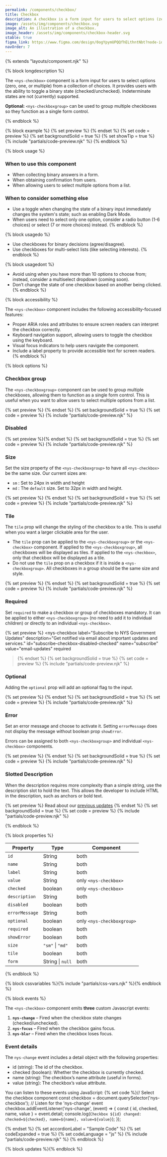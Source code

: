 ```yaml
---
permalink: /components/checkbox/
title: Checkbox
description: A checkbox is a form input for users to select options (zero, one, or multiple) from a collection of choices.
image: /assets/img/components/checkbox.svg
image_alt: An illustration of a checkbox.
image_header: /assets/img/components/checkbox-header.svg
stable: true
figma_link: https://www.figma.com/design/0ogYpymUPQQfhELthntNbt?node-id=4808-7102
navOrder: 7
---
```


{% extends "layouts/component.njk" %}

{% block longdescription %}

The `<nys-checkbox>` component is a form input for users to select options (zero, one, or multiple) from a collection of choices. It provides users with the ability to toggle a binary state (checked/unchecked). Indeterminate states are not (currently) supported.

**Optional:** `<nys-checkboxgroup>` can be used to group multiple checkboxes so they function as a single form control.

{% endblock %}

{% block example %}
  {% set preview %}<nys-checkboxgroup label="Select your favorite New York landmarks" description="Last year's winner is not eligible to win again.">
      <nys-checkbox name="landmarks" value="adirondacks" label="Adirondacks" checked></nys-checkbox>
      <nys-checkbox name="landmarks" value="finger-lakes" label="Finger Lakes" checked></nys-checkbox>
      <nys-checkbox name="landmarks" value="catskills" label="Catskills"></nys-checkbox>
      <nys-checkbox name="landmarks" value="niagara-falls" label="Niagara Falls"></nys-checkbox>
      <nys-checkbox name="landmarks" value="coney-island" label="Coney Island"></nys-checkbox>
      <nys-checkbox name="landmarks" value="statue-liberty" label="Statue of Liberty (Last Year's Winner)" description="Disabled as it was the winner of the previous year." disabled></nys-checkbox>
    </nys-checkboxgroup>{% endset %}
  {% set code = preview %}
  {% set backgroundSolid = true %}
  {% set showTip = true %}
  {% include "partials/code-preview.njk" %}
{% endblock %}

{% block usage %}

### When to use this component
  - When collecting binary answers in a form.
  - When obtaining confirmation from users.
  - When allowing users to select multiple options from a list.

### When to consider something else
  - Use a toggle when changing the state of a binary input immediately changes the system's state; such as enabling Dark Mode.
  - When users need to select only one option, consider a radio button (1-6 choices) or select (7 or more choices) instead.
{% endblock %}

{% block usagedo %}

  - Use checkboxes for binary decisions (agree/disagree).
  - Use checkboxes for multi-select lists (like selecting interests).
{% endblock %}

{% block usagedont %}

 - Avoid using when you have more than 10 options to choose from; instead, consider a multiselect dropdown (coming soon).
 - Don’t change the state of one checkbox based on another being clicked.
{% endblock %}

{% block accessibility %}

The `<nys-checkbox>` component includes the following accessibility-focused features:

  - Proper ARIA roles and attributes to ensure screen readers can interpret the checkbox correctly.
  - Keyboard navigation support, allowing users to toggle the checkbox using the keyboard.
  - Visual focus indicators to help users navigate the component.
  - Include a label property to provide accessible text for screen readers.
{% endblock %}

{% block options %}

### Checkbox group

The `<nys-checkboxgroup>` component can be used to group multiple checkboxes, allowing them to function as a single form control. This is useful when you want to allow users to select multiple options from a list.

{% set preview %}<nys-checkboxgroup label="Do you attest to the following:" description="By checking below you agree to our terms">
  <nys-checkbox name="legal" label="I have read the terms and conditions." id="terms-conditions" value="terms-conditions"></nys-checkbox>
  <nys-checkbox name="legal" label="I agree to the NDA" id="legal" value="legal"></nys-checkbox>
</nys-checkboxgroup>{% endset %}
{% set backgroundSolid = true %}
{% set code = preview %}
{% include "partials/code-preview.njk" %}

### Disabled

{% set preview %}<nys-checkbox disabled checked label="I agree to the terms and conditions" description="This option is currently unavailable." name="earlyVoting" value="early-voting"></nys-checkbox>{% endset %}
{% set backgroundSolid = true %}
{% set code = preview %}
{% include "partials/code-preview.njk" %}

### Size

Set the size property of the `<nys-checkboxgroup>` to have all `<nys-checkbox>` be the same size. Our current sizes are: 
- `sm` : Set to 24px in width and height 
- `md` : The `default` size. Set to 32px in width and height.

{% set preview %}
<nys-checkboxgroup label="Select your favorite New York landmarks" description="Choose from the options below" size="sm">
  <nys-checkbox name="landmarks" value="adirondacks" label="Adirondacks" checked></nys-checkbox>
  <nys-checkbox name="landmarks" value="finger-lakes" label="Finger Lakes" checked></nys-checkbox>
  <nys-checkbox name="landmarks" value="catskills" label="Catskills" checked></nys-checkbox>
  <nys-checkbox name="landmarks" value="niagara-falls" label="Niagara Falls"></nys-checkbox>
  <nys-checkbox name="landmarks" value="coney-island" label="Coney Island"></nys-checkbox>
  <nys-checkbox name="landmarks" label="Mount Greylock" description="This is disabled because it's not in New York." disabled></nys-checkbox>
</nys-checkboxgroup>{% endset %}
{% set backgroundSolid = true %}
{% set code = preview %}
{% include "partials/code-preview.njk" %}

### Tile

The `tile` prop will change the styling of the checkbox to a tile. This is useful when you want a larger clickable area for the user. 
- The `tile` prop can be applied to the `<nys-checkboxgroup>` or the `<nys-checkbox>` component. If applied to the `<nys-checkboxgroup>`, all checkboxes will be displayed as tiles. If applied to the `<nys-checkbox>`, only that checkbox will be displayed as a tile. 
- Do not use the `tile` prop on a checkbox if it is inside a `<nys-checkboxgroup>`. All checkboxes in a group should be the same size and style.

{% set preview %}
<nys-checkboxgroup label="Select your favorite New York landmarks" description="Choose from the options below" tile>
  <nys-checkbox name="landmarks" label="Adirondacks" value="adirondacks" checked></nys-checkbox>
  <nys-checkbox name="landmarks" value="finger-lakes" label="Finger Lakes" checked></nys-checkbox>
  <nys-checkbox name="landmarks" value="catskills" label="Catskills" checked></nys-checkbox>
  <nys-checkbox name="landmarks" value="niagara-falls" label="Niagara Falls"></nys-checkbox>
  <nys-checkbox name="landmarks" value="coney-island" label="Coney Island"></nys-checkbox>
  <nys-checkbox name="landmarks" label="Mount Greylock" description="This is disabled because it's not in New York." disabled></nys-checkbox>
</nys-checkboxgroup>{% endset %}
{% set backgroundSolid = true %}
{% set code = preview %}
{% include "partials/code-preview.njk" %}

### Required

Set `required` to make a checkbox or group of checkboxes mandatory. It can be applied to either `<nys-checkboxgroup>` (no need to add it to individual children) or directly to an individual `<nys-checkbox>`.

{% set preview %}
<nys-checkbox
  label="Subscribe to NYS Government Updates"
  description="Get notified via email about important updates and services."
  id="subscribe-checkbox-disabled-checked"
  name="subscribe"
  value="email-updates"
  required
></nys-checkbox>{% endset %}
{% set backgroundSolid = true %}
{% set code = preview %}
{% include "partials/code-preview.njk" %}

### Optional

Adding the `optional` prop will add an optional flag to the input.

{% set preview %}
<nys-checkboxgroup label="Select your favorite New York landmarks" description="Choose from the options below" optional>
  <nys-checkbox name="landmarks" value="adirondacks" label="Adirondacks"></nys-checkbox>
  <nys-checkbox name="landmarks" value="finger-lakes" label="Finger Lakes"></nys-checkbox>
  <nys-checkbox name="landmarks" value="catskills" label="Catskills"></nys-checkbox>
</nys-checkboxgroup>{% endset %}
{% set backgroundSolid = true %}
{% set code = preview %}
{% include "partials/code-preview.njk" %}

### Error

Set an error message and choose to activate it. Setting `errorMessage` does not display the message without boolean prop `showError`.

Errors can be assigned to both `<nys-checkboxgroup>` and individual `<nys-checkbox>` components.

{% set preview %}
<nys-checkboxgroup label="Select your favorite New York landmarks" description="Choose from the options below" showError errorMessage="You must select at least one option to continue.">
  <nys-checkbox name="landmarks" label="Adirondacks" value="adirondacks" ></nys-checkbox>
  <nys-checkbox name="landmarks" value="finger-lakes" label="Finger Lakes" ></nys-checkbox>
  <nys-checkbox name="landmarks" value="catskills" label="Catskills" ></nys-checkbox>
</nys-checkboxgroup>{% endset %}
{% set backgroundSolid = true %}
{% set code = preview %}
{% include "partials/code-preview.njk" %}

### Slotted Description

When the description requires more complexity than a simple string, use the description slot to hold the text. This allows the developer to include HTML in the description, such as anchors or bold text.

{% set preview %}
<nys-checkbox label="Subscribe to NYS Government Updates" id="subscribe-updates" name="subscribe" value="email-updates">
  <label slot="description">Read about our <a href="https://www.ny.gov/" target="__blank">previous updates</a></label>
</nys-checkbox>{% endset %}
{% set backgroundSolid = true %}
{% set code = preview %}
{% include "partials/code-preview.njk" %}

{% endblock %}

{% block properties %}

| Property       | Type             | Component                  |
|----------------|------------------|----------------------------|
| `id`           | String           | both                       |
| `name`         | String           | both                       |
| `label`        | String           | both                       |
| `value`        | String           | only `<nys-checkbox>`      |
| `checked`      | boolean          | only `<nys-checkbox>`      |
| `description`  | String           | both                       |
| `disabled`     | boolean          | both                       |
| `errorMessage` | String           | both                       |
| `optional`     | boolean          | only `<nys-checkboxgroup>` |
| `required`     | boolean          | both                       |
| `showError`    | boolean          | both                       |
| `size`         | `"sm"` \| `"md"` | both                       |
| `tile`         | boolean          | both                       |
| `form`         | String \| `null` | both                       |


{% endblock %}

{% block cssvariables %}{% include "partials/css-vars.njk" %}{% endblock %}

{% block events %}

The `<nys-checkbox>` component emits **three** custom Javascript events:
1.  **`nys-change`** – Fired when the checkbox state changes (checked/unchecked).
2.  **`nys-focus`** – Fired when the checkbox gains focus.
3.  **`nys-blur`** – Fired when the checkbox loses focus.

### Event details
The `nys-change` event includes a detail object with the following properties:

  - id (string): The id of the checkbox.
  - checked (boolean): Whether the checkbox is currently checked.
  - name (string): The checkbox’s name attribute (useful in forms).
  - value (string): The checkbox’s value attribute.
  
You can listen to these events using JavaScript:
{% set code %}// Select the checkbox component
const checkbox = document.querySelector('nys-checkbox');
// Listen for the 'nys-change' event
checkbox.addEventListener('nys-change', (event) => {
  const { id, checked, name, value } = event.detail;
  console.log(`Checkbox ${id} changed: checked=${checked}, name=${name}, value=${value}`);
});

{% endset %}
{% set accordionLabel = "Sample Code" %}
{% set codeExpanded = true %}
{% set codeLanguage = "js" %}
{% include "partials/code-preview.njk" %}
{% endblock %}

{% block updates %}{% endblock %}
